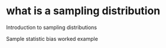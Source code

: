 # what is a sampling distribution

Introduction to sampling distributions

Sample statistic bias worked example